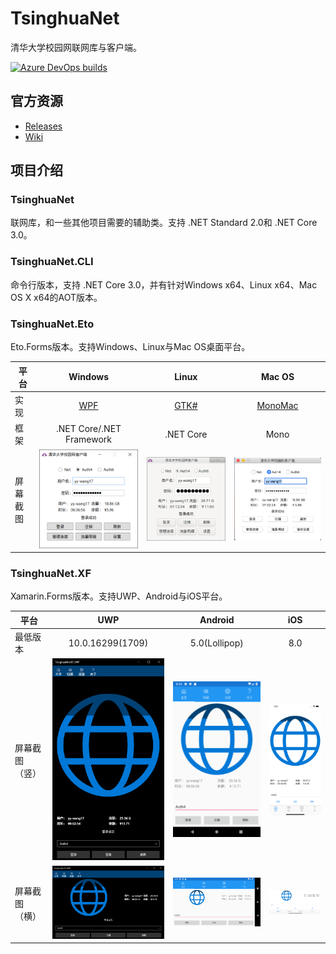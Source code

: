 # TsinghuaNet
清华大学校园网联网库与客户端。

[![Azure DevOps builds](https://strawberry-vs.visualstudio.com/TsinghuaNet/_apis/build/status/Berrysoft.TsinghuaNet?branch=master)](https://strawberry-vs.visualstudio.com/TsinghuaNet/_build?definitionId=2)
## 官方资源
* [Releases](https://github.com/Berrysoft/TsinghuaNet/releases)
* [Wiki](https://github.com/Berrysoft/TsinghuaNet/wiki)

## 项目介绍
### TsinghuaNet
联网库，和一些其他项目需要的辅助类。支持 .NET Standard 2.0和 .NET Core 3.0。

### TsinghuaNet.CLI
命令行版本，支持 .NET Core 3.0，并有针对Windows x64、Linux x64、Mac OS X x64的AOT版本。

### TsinghuaNet.Eto
Eto.Forms版本。支持Windows、Linux与Mac OS桌面平台。

|平台|Windows|Linux|Mac OS|
|-|:-:|:-:|:-:|
|实现|[WPF](https://github.com/dotnet/wpf)|[GTK#](https://github.com/GtkSharp/GtkSharp)|[MonoMac](https://github.com/cwensley/monomac)|
|框架|.NET Core/.NET Framework|.NET Core|Mono|
|屏幕截图|![Windows](./Screenshots/Eto.Windows.png)|![Linux](./Screenshots/Eto.Linux.png)|![Mac](./Screenshots/Eto.Mac.png)|

### TsinghuaNet.XF
Xamarin.Forms版本。支持UWP、Android与iOS平台。

|平台|UWP|Android|iOS|
|-|:-:|:-:|:-:|
|最低版本|10.0.16299(1709)|5.0(Lollipop)|8.0|
|屏幕截图（竖）|![UWP](./Screenshots/XF.UWP.v.png)|![Android](./Screenshots/XF.Android.v.png)|![iOS](./Screenshots/XF.iOS.v.png)|
|屏幕截图（横）|![UWP](./Screenshots/XF.UWP.h.png)|![Android](./Screenshots/XF.Android.h.png)|![iOS](./Screenshots/XF.iOS.h.png)|

